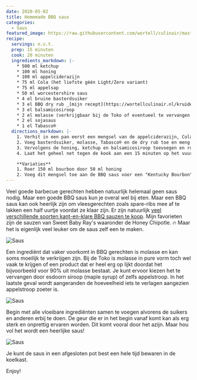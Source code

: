 ```yaml
---
date: 2020-05-02
title: Homemade BBQ saus
categories:
  - Saus
featured_image: https://raw.githubusercontent.com/wortell/culinair/master/fotos/bbqsaus/_MG_9991.jpg
recipe:
  servings: n.v.t.
  prep: 15 minuten
  cook: 20 minuten
  ingredients_markdown: |-
    * 500 ml ketchup
    * 100 ml honing
    * 100 ml appelciderazijn
    * 75 ml Cola (het liefste géén Light/Zero variant)
    * 75 ml appelsap
    * 50 ml worcestershire saus
    * 4 el bruine basterdsuiker
    * 3 el BBQ dry rub _[mijn recept](https://wortellculinair.nl/kruiden/2020/05/02/bbq-rub/)_
    * 3 el balsamicosiroop
    * 2 el molasse (verkrijgbaar bij de Toko of eventueel te vervangen door maple syrup (esdoorn siroop))
    * 2 el sojasaus
    * 1 el Tabasco®
  directions_markdown: |-
    1. Verhit in een pan eerst een mengsel van de appelciderazijn, Cola, appelsap, sojasaus en worcestershire saus. *Let op!* Laat het mengsel niet koken.
    2. Voeg basterdsuiker, molasse, Tabasco® en de dry rub toe en meng met een garde door totdat het meeste van de suiker opgenomen is.
    3. Vervolgens de honing, ketchup en balsamicosiroop toevoegen en roeren tot een homogeen mengsel.
    4. Laat het geheel net tegen de kook aan een 15 minuten op het vuur staan en roer af en toe door.

    **Variaties**
    1. Roer 150 ml bourbon door 50 ml honing
    2. Voeg dit mengsel toe aan de BBQ saus voor een "Kentucky Bourbon" style variant.
---
```

Veel goede barbecue gerechten hebben natuurlijk helemaal geen saus nodig. Maar een goede BBQ saus kun je overal wel bij eten. Maar een BBQ saus kan ook heerlijk zijn om vleesgerechten zoals spare-ribs mee af te lakken een half uurtje voordat ze klaar zijn. 
Er zijn natuurlijk [veel verschillende soorten kant-en-klare BBQ sauzen te koop](https://beefensteak.nl/rubs-en-sauzen/). Mijn favorieten zijn de sauzen van Sweet Baby Ray's waaronder de Honey Chipotle. 🔥
Maar het is eigenlijk veel leuker om de saus zelf een te maken.

![Saus](https://raw.githubusercontent.com/wortell/culinair/master/fotos/bbqrub/_MG_9970.jpg)
 
Een ingrediënt dat vaker voorkomt in BBQ gerechten is molasse en kan soms moeilijk te verkrijgen zijn. Bij de Toko is molasse in pure vorm toch wel vaak te krijgen of een product dat er heel erg op lijkt doordat het bijvoorbeeld voor 90% uit molasse bestaat.
Je kunt ervoor kiezen het te vervangen door esdoorn siroop (maple syrup) of zelfs appelstroop. In het laatste geval wordt aangeranden de hoeveelheid iets te verlagen aangezien appelstroop zoeter is.

![Saus](https://raw.githubusercontent.com/wortell/culinair/master/fotos/bbqrub/_MG_9980.jpg)
 
Begin met alle vloeibare ingrediënten samen te voegen alvorens de suikers en anderen erbij te doen. De geur die er in het begin vanaf komt kan als erg sterk en onprettig ervaren worden. Dit komt vooral door het azijn. Maar hou vol het wordt een heerlijke saus!

![Saus](https://raw.githubusercontent.com/wortell/culinair/master/fotos/bbqrub/_MG_0002.jpg)
 
Je kunt de saus in een afgesloten pot best een hele tijd bewaren in de koelkast.

Enjoy!
